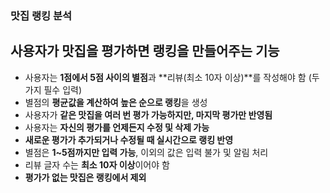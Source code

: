### 맛집 랭킹 분석

## 사용자가 맛집을 평가하면 랭킹을 만들어주는 기능

- 사용자는 **1점에서 5점 사이의 별점**과 **리뷰(최소 10자 이상)**를 작성해야 함 (두 가지 필수 입력)  
- 별점의 **평균값을 계산하여 높은 순으로 랭킹**을 생성  
- 사용자가 **같은 맛집을 여러 번 평가 가능하지만, 마지막 평가만 반영됨**  
- 사용자는 **자신의 평가를 언제든지 수정 및 삭제 가능**  
- **새로운 평가가 추가되거나 수정될 때 실시간으로 랭킹 반영**  
- 별점은 **1~5점까지만 입력 가능**, 이외의 값은 입력 불가 및 알림 처리  
- 리뷰 글자 수는 **최소 10자 이상**이어야 함  
- **평가가 없는 맛집은 랭킹에서 제외**  